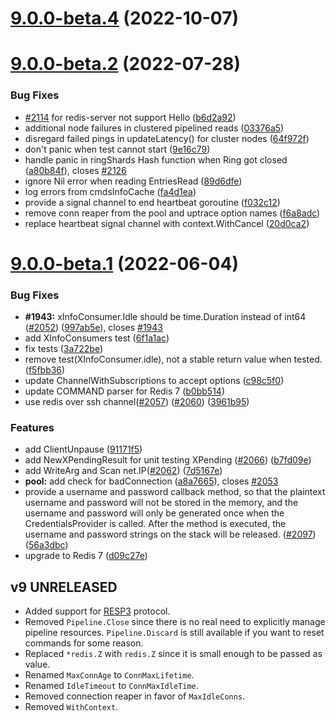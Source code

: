 # [9.0.0-beta.4](https://github.com/go-redis/redis/compare/v9.0.0-beta.3...v9.0.0-beta.4) (2022-10-07)



# [9.0.0-beta.2](https://github.com/go-redis/redis/compare/v9.0.0-beta.1...v9.0.0-beta.2) (2022-07-28)


### Bug Fixes

* [#2114](https://github.com/go-redis/redis/issues/2114) for redis-server not support Hello ([b6d2a92](https://github.com/go-redis/redis/commit/b6d2a925297e3e516eb5c76c114c1c9fcd5b68c5))
* additional node failures in clustered pipelined reads ([03376a5](https://github.com/go-redis/redis/commit/03376a5d9c7dfd7197b14ce13b24a0431a07a663))
* disregard failed pings in updateLatency() for cluster nodes ([64f972f](https://github.com/go-redis/redis/commit/64f972fbeae401e52a2c066a0e1c922af617e15c))
* don't panic when test cannot start ([9e16c79](https://github.com/go-redis/redis/commit/9e16c79951e7769621b7320f1ecdf04baf539b82))
* handle panic in ringShards Hash function when Ring got closed ([a80b84f](https://github.com/go-redis/redis/commit/a80b84f01f9fc0d3e6f08445ba21f7e07880775e)), closes [#2126](https://github.com/go-redis/redis/issues/2126)
* ignore Nil error when reading EntriesRead ([89d6dfe](https://github.com/go-redis/redis/commit/89d6dfe09a88321d445858c1c5b24d2757b95a3e))
* log errors from cmdsInfoCache ([fa4d1ea](https://github.com/go-redis/redis/commit/fa4d1ea8398cd729ad5cbaaff88e4b8805393945))
* provide a signal channel to end heartbeat goroutine ([f032c12](https://github.com/go-redis/redis/commit/f032c126db3e2c1a239ce1790b0ab81994df75cf))
* remove conn reaper from the pool and uptrace option names ([f6a8adc](https://github.com/go-redis/redis/commit/f6a8adc50cdaec30527f50d06468f9176ee674fe))
* replace heartbeat signal channel with context.WithCancel ([20d0ca2](https://github.com/go-redis/redis/commit/20d0ca235efff48ad48cc05b98790b825d4ba979))



# [9.0.0-beta.1](https://github.com/go-redis/redis/compare/v8.11.5...v9.0.0-beta.1) (2022-06-04)

### Bug Fixes

- **#1943:** xInfoConsumer.Idle should be time.Duration instead of int64
  ([#2052](https://github.com/go-redis/redis/issues/2052))
  ([997ab5e](https://github.com/go-redis/redis/commit/997ab5e7e3ddf53837917013a4babbded73e944f)),
  closes [#1943](https://github.com/go-redis/redis/issues/1943)
- add XInfoConsumers test
  ([6f1a1ac](https://github.com/go-redis/redis/commit/6f1a1ac284ea3f683eeb3b06a59969e8424b6376))
- fix tests
  ([3a722be](https://github.com/go-redis/redis/commit/3a722be81180e4d2a9cf0a29dc9a1ee1421f5859))
- remove test(XInfoConsumer.idle), not a stable return value when tested.
  ([f5fbb36](https://github.com/go-redis/redis/commit/f5fbb367e7d9dfd7f391fc535a7387002232fa8a))
- update ChannelWithSubscriptions to accept options
  ([c98c5f0](https://github.com/go-redis/redis/commit/c98c5f0eebf8d254307183c2ce702a48256b718d))
- update COMMAND parser for Redis 7
  ([b0bb514](https://github.com/go-redis/redis/commit/b0bb514059249e01ed7328c9094e5b8a439dfb12))
- use redis over ssh channel([#2057](https://github.com/go-redis/redis/issues/2057))
  ([#2060](https://github.com/go-redis/redis/issues/2060))
  ([3961b95](https://github.com/go-redis/redis/commit/3961b9577f622a3079fe74f8fc8da12ba67a77ff))

### Features

- add ClientUnpause
  ([91171f5](https://github.com/go-redis/redis/commit/91171f5e19a261dc4cfbf8706626d461b6ba03e4))
- add NewXPendingResult for unit testing XPending
  ([#2066](https://github.com/go-redis/redis/issues/2066))
  ([b7fd09e](https://github.com/go-redis/redis/commit/b7fd09e59479bc6ed5b3b13c4645a3620fd448a3))
- add WriteArg and Scan net.IP([#2062](https://github.com/go-redis/redis/issues/2062))
  ([7d5167e](https://github.com/go-redis/redis/commit/7d5167e8624ac1515e146ed183becb97dadb3d1a))
- **pool:** add check for badConnection
  ([a8a7665](https://github.com/go-redis/redis/commit/a8a7665ddf8cc657c5226b1826a8ee83dab4b8c1)),
  closes [#2053](https://github.com/go-redis/redis/issues/2053)
- provide a username and password callback method, so that the plaintext username and password will
  not be stored in the memory, and the username and password will only be generated once when the
  CredentialsProvider is called. After the method is executed, the username and password strings on
  the stack will be released. ([#2097](https://github.com/go-redis/redis/issues/2097))
  ([56a3dbc](https://github.com/go-redis/redis/commit/56a3dbc7b656525eb88e0735e239d56e04a23bee))
- upgrade to Redis 7
  ([d09c27e](https://github.com/go-redis/redis/commit/d09c27e6046129fd27b1d275e5a13a477bd7f778))

## v9 UNRELEASED

- Added support for [RESP3](https://github.com/antirez/RESP3/blob/master/spec.md) protocol.
- Removed `Pipeline.Close` since there is no real need to explicitly manage pipeline resources.
  `Pipeline.Discard` is still available if you want to reset commands for some reason.
- Replaced `*redis.Z` with `redis.Z` since it is small enough to be passed as value.
- Renamed `MaxConnAge` to `ConnMaxLifetime`.
- Renamed `IdleTimeout` to `ConnMaxIdleTime`.
- Removed connection reaper in favor of `MaxIdleConns`.
- Removed `WithContext`.
